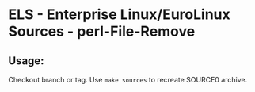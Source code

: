 # ELS - Enterprise Linux/EuroLinux Sources - perl-File-Remove
 
## Usage:
  Checkout branch or tag. Use `make sources` to recreate  SOURCE0 archive.
